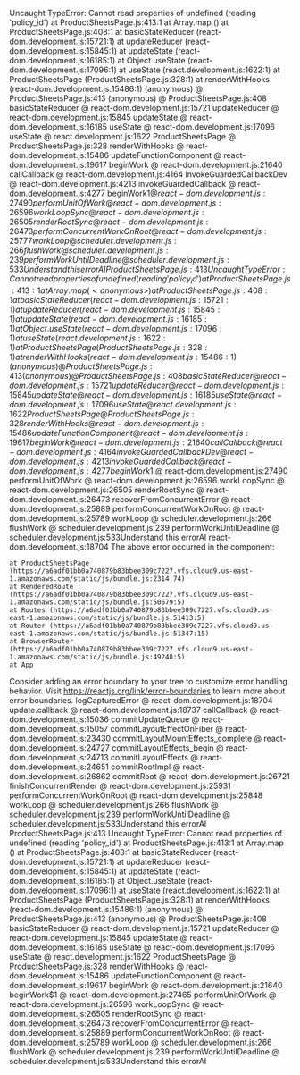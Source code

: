 Uncaught TypeError: Cannot read properties of undefined (reading 'policy_id')
    at ProductSheetsPage.js:413:1
    at Array.map (<anonymous>)
    at ProductSheetsPage.js:408:1
    at basicStateReducer (react-dom.development.js:15721:1)
    at updateReducer (react-dom.development.js:15845:1)
    at updateState (react-dom.development.js:16185:1)
    at Object.useState (react-dom.development.js:17096:1)
    at useState (react.development.js:1622:1)
    at ProductSheetsPage (ProductSheetsPage.js:328:1)
    at renderWithHooks (react-dom.development.js:15486:1)
(anonymous) @ ProductSheetsPage.js:413
(anonymous) @ ProductSheetsPage.js:408
basicStateReducer @ react-dom.development.js:15721
updateReducer @ react-dom.development.js:15845
updateState @ react-dom.development.js:16185
useState @ react-dom.development.js:17096
useState @ react.development.js:1622
ProductSheetsPage @ ProductSheetsPage.js:328
renderWithHooks @ react-dom.development.js:15486
updateFunctionComponent @ react-dom.development.js:19617
beginWork @ react-dom.development.js:21640
callCallback @ react-dom.development.js:4164
invokeGuardedCallbackDev @ react-dom.development.js:4213
invokeGuardedCallback @ react-dom.development.js:4277
beginWork$1 @ react-dom.development.js:27490
performUnitOfWork @ react-dom.development.js:26596
workLoopSync @ react-dom.development.js:26505
renderRootSync @ react-dom.development.js:26473
performConcurrentWorkOnRoot @ react-dom.development.js:25777
workLoop @ scheduler.development.js:266
flushWork @ scheduler.development.js:239
performWorkUntilDeadline @ scheduler.development.js:533Understand this errorAI
ProductSheetsPage.js:413 Uncaught TypeError: Cannot read properties of undefined (reading 'policy_id')
    at ProductSheetsPage.js:413:1
    at Array.map (<anonymous>)
    at ProductSheetsPage.js:408:1
    at basicStateReducer (react-dom.development.js:15721:1)
    at updateReducer (react-dom.development.js:15845:1)
    at updateState (react-dom.development.js:16185:1)
    at Object.useState (react-dom.development.js:17096:1)
    at useState (react.development.js:1622:1)
    at ProductSheetsPage (ProductSheetsPage.js:328:1)
    at renderWithHooks (react-dom.development.js:15486:1)
(anonymous) @ ProductSheetsPage.js:413
(anonymous) @ ProductSheetsPage.js:408
basicStateReducer @ react-dom.development.js:15721
updateReducer @ react-dom.development.js:15845
updateState @ react-dom.development.js:16185
useState @ react-dom.development.js:17096
useState @ react.development.js:1622
ProductSheetsPage @ ProductSheetsPage.js:328
renderWithHooks @ react-dom.development.js:15486
updateFunctionComponent @ react-dom.development.js:19617
beginWork @ react-dom.development.js:21640
callCallback @ react-dom.development.js:4164
invokeGuardedCallbackDev @ react-dom.development.js:4213
invokeGuardedCallback @ react-dom.development.js:4277
beginWork$1 @ react-dom.development.js:27490
performUnitOfWork @ react-dom.development.js:26596
workLoopSync @ react-dom.development.js:26505
renderRootSync @ react-dom.development.js:26473
recoverFromConcurrentError @ react-dom.development.js:25889
performConcurrentWorkOnRoot @ react-dom.development.js:25789
workLoop @ scheduler.development.js:266
flushWork @ scheduler.development.js:239
performWorkUntilDeadline @ scheduler.development.js:533Understand this errorAI
react-dom.development.js:18704 The above error occurred in the <ProductSheetsPage> component:

    at ProductSheetsPage (https://a6adf01bb0a740879b83bbee309c7227.vfs.cloud9.us-east-1.amazonaws.com/static/js/bundle.js:2314:74)
    at RenderedRoute (https://a6adf01bb0a740879b83bbee309c7227.vfs.cloud9.us-east-1.amazonaws.com/static/js/bundle.js:50679:5)
    at Routes (https://a6adf01bb0a740879b83bbee309c7227.vfs.cloud9.us-east-1.amazonaws.com/static/js/bundle.js:51413:5)
    at Router (https://a6adf01bb0a740879b83bbee309c7227.vfs.cloud9.us-east-1.amazonaws.com/static/js/bundle.js:51347:15)
    at BrowserRouter (https://a6adf01bb0a740879b83bbee309c7227.vfs.cloud9.us-east-1.amazonaws.com/static/js/bundle.js:49248:5)
    at App

Consider adding an error boundary to your tree to customize error handling behavior.
Visit https://reactjs.org/link/error-boundaries to learn more about error boundaries.
logCapturedError @ react-dom.development.js:18704
update.callback @ react-dom.development.js:18737
callCallback @ react-dom.development.js:15036
commitUpdateQueue @ react-dom.development.js:15057
commitLayoutEffectOnFiber @ react-dom.development.js:23430
commitLayoutMountEffects_complete @ react-dom.development.js:24727
commitLayoutEffects_begin @ react-dom.development.js:24713
commitLayoutEffects @ react-dom.development.js:24651
commitRootImpl @ react-dom.development.js:26862
commitRoot @ react-dom.development.js:26721
finishConcurrentRender @ react-dom.development.js:25931
performConcurrentWorkOnRoot @ react-dom.development.js:25848
workLoop @ scheduler.development.js:266
flushWork @ scheduler.development.js:239
performWorkUntilDeadline @ scheduler.development.js:533Understand this errorAI
ProductSheetsPage.js:413 Uncaught TypeError: Cannot read properties of undefined (reading 'policy_id')
    at ProductSheetsPage.js:413:1
    at Array.map (<anonymous>)
    at ProductSheetsPage.js:408:1
    at basicStateReducer (react-dom.development.js:15721:1)
    at updateReducer (react-dom.development.js:15845:1)
    at updateState (react-dom.development.js:16185:1)
    at Object.useState (react-dom.development.js:17096:1)
    at useState (react.development.js:1622:1)
    at ProductSheetsPage (ProductSheetsPage.js:328:1)
    at renderWithHooks (react-dom.development.js:15486:1)
(anonymous) @ ProductSheetsPage.js:413
(anonymous) @ ProductSheetsPage.js:408
basicStateReducer @ react-dom.development.js:15721
updateReducer @ react-dom.development.js:15845
updateState @ react-dom.development.js:16185
useState @ react-dom.development.js:17096
useState @ react.development.js:1622
ProductSheetsPage @ ProductSheetsPage.js:328
renderWithHooks @ react-dom.development.js:15486
updateFunctionComponent @ react-dom.development.js:19617
beginWork @ react-dom.development.js:21640
beginWork$1 @ react-dom.development.js:27465
performUnitOfWork @ react-dom.development.js:26596
workLoopSync @ react-dom.development.js:26505
renderRootSync @ react-dom.development.js:26473
recoverFromConcurrentError @ react-dom.development.js:25889
performConcurrentWorkOnRoot @ react-dom.development.js:25789
workLoop @ scheduler.development.js:266
flushWork @ scheduler.development.js:239
performWorkUntilDeadline @ scheduler.development.js:533Understand this errorAI
